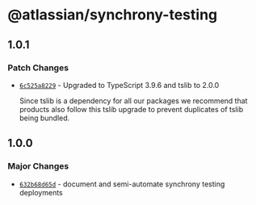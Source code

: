 # @atlassian/synchrony-testing

## 1.0.1

### Patch Changes

- [`6c525a8229`](https://bitbucket.org/atlassian/atlassian-frontend/commits/6c525a8229) - Upgraded to TypeScript 3.9.6 and tslib to 2.0.0

  Since tslib is a dependency for all our packages we recommend that products also follow this tslib upgrade
  to prevent duplicates of tslib being bundled.

## 1.0.0

### Major Changes

- [`632b68d65d`](https://bitbucket.org/atlassian/atlassian-frontend/commits/632b68d65d) - document and semi-automate synchrony testing deployments

